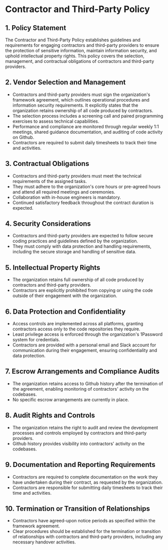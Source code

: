 # Contractor and Third-Party Policy

## 1. Policy Statement

The Contractor and Third-Party Policy establishes guidelines and requirements for engaging contractors and third-party providers to ensure the protection of sensitive information, maintain information security, and uphold intellectual property rights. This policy covers the selection, management, and contractual obligations of contractors and third-party providers.

## 2. Vendor Selection and Management

- Contractors and third-party providers must sign the organization's framework agreement, which outlines operational procedures and information security requirements. It explicitly states that the organization retains ownership of all code produced by contractors.
- The selection process includes a screening call and paired programming exercises to assess technical capabilities.
- Performance and compliance are monitored through regular weekly 1:1 meetings, shared guidance documentation, and auditing of code activity on Github.
- Contractors are required to submit daily timesheets to track their time and activities.

## 3. Contractual Obligations

- Contractors and third-party providers must meet the technical requirements of the assigned tasks.
- They must adhere to the organization's core hours or pre-agreed hours and attend all required meetings and ceremonies.
- Collaboration with in-house engineers is mandatory.
- Continued satisfactory feedback throughout the contract duration is expected.

## 4. Security Considerations

- Contractors and third-party providers are expected to follow secure coding practices and guidelines defined by the organization.
- They must comply with data protection and handling requirements, including the secure storage and handling of sensitive data.

## 5. Intellectual Property Rights

- The organization retains full ownership of all code produced by contractors and third-party providers.
- Contractors are explicitly prohibited from copying or using the code outside of their engagement with the organization.

## 6. Data Protection and Confidentiality

- Access controls are implemented across all platforms, granting contractors access only to the code repositories they require.
- Least privilege access is enforced through the organization's 1Password system for credentials.
- Contractors are provided with a personal email and Slack account for communication during their engagement, ensuring confidentiality and data protection.

## 7. Escrow Arrangements and Compliance Audits

- The organization retains access to Github history after the termination of the agreement, enabling monitoring of contractors' activity on the codebases.
- No specific escrow arrangements are currently in place.

## 8. Audit Rights and Controls

- The organization retains the right to audit and review the development processes and controls employed by contractors and third-party providers.
- Github history provides visibility into contractors' activity on the codebases.

## 9. Documentation and Reporting Requirements

- Contractors are required to complete documentation on the work they have undertaken during their contract, as requested by the organization.
- Contractors are responsible for submitting daily timesheets to track their time and activities.

## 10. Termination or Transition of Relationships

- Contractors have agreed-upon notice periods as specified within the framework agreement.
- Clear procedures should be established for the termination or transition of relationships with contractors and third-party providers, including any necessary handover activities.

